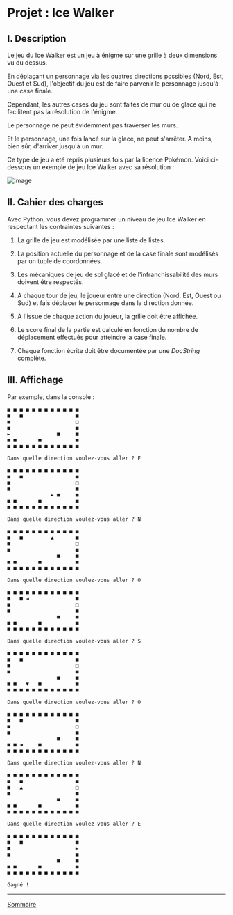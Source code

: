 # Projet : Ice Walker

## I. Description

Le jeu du Ice Walker est un jeu à énigme sur une grille à deux dimensions vu du dessus.

En déplaçant un personnage via les quatres directions possibles (Nord, Est, Ouest et Sud), l'objectif du jeu est de faire parvenir le personnage jusqu'à une case finale.

Cependant, les autres cases du jeu sont faites de mur ou de glace qui ne facilitent pas la résolution de l'énigme. 

Le personnage ne peut évidemment pas traverser les murs.

Et le personnage, une fois lancé sur la glace, ne peut s'arrêter. A moins, bien sûr, d'arriver jusqu'à un mur.

Ce type de jeu a été repris plusieurs fois par la licence Pokémon. Voici ci-dessous un exemple de jeu Ice Walker avec sa résolution :

![image](./img/pokemon_ice_walker.png)

## II. Cahier des charges

Avec Python, vous devez programmer un niveau de jeu Ice Walker en respectant les contraintes suivantes :

1. La grille de jeu est modélisée par une liste de listes.

2. La position actuelle du personnage et de la case finale sont modélisés par un tuple de coordonnées.

3. Les mécaniques de jeu de sol glacé et de l'infranchissabilité des murs doivent être respectés.

4. A chaque tour de jeu, le joueur entre une direction (Nord, Est, Ouest ou Sud) et fais déplacer le personnage dans la direction donnée.

5. A l'issue de chaque action du joueur, la grille doit être affichée.

6. Le score final de la partie est calculé en fonction du nombre de déplacement effectués pour atteindre la case finale.

7. Chaque fonction écrite doit être documentée par une *DocString* complète.

## III. Affichage

Par exemple, dans la console :

```
■ ■ ■ ■ ■ ■ ■ ■ ■ ■ ■ ■
■   ■                 ■
■                     □
■                     ■
►               ■     ■
■ ■       ■           ■
■ ■ ■ ■ ■ ■ ■ ■ ■ ■ ■ ■

Dans quelle direction voulez-vous aller ? E

■ ■ ■ ■ ■ ■ ■ ■ ■ ■ ■ ■
■   ■                 ■
■                     □
■                     ■
              ► ■     ■
■ ■       ■           ■
■ ■ ■ ■ ■ ■ ■ ■ ■ ■ ■ ■

Dans quelle direction voulez-vous aller ? N

■ ■ ■ ■ ■ ■ ■ ■ ■ ■ ■ ■
■   ■         ▲       ■
■                     □
■                     ■
                ■     ■
■ ■       ■           ■
■ ■ ■ ■ ■ ■ ■ ■ ■ ■ ■ ■

Dans quelle direction voulez-vous aller ? O

■ ■ ■ ■ ■ ■ ■ ■ ■ ■ ■ ■
■   ■ ◄               ■
■                     □
■                     ■
                ■     ■
■ ■       ■           ■
■ ■ ■ ■ ■ ■ ■ ■ ■ ■ ■ ■

Dans quelle direction voulez-vous aller ? S

■ ■ ■ ■ ■ ■ ■ ■ ■ ■ ■ ■
■   ■                 ■
■                     □
■                     ■
                ■     ■
■ ■   ▼   ■           ■
■ ■ ■ ■ ■ ■ ■ ■ ■ ■ ■ ■

Dans quelle direction voulez-vous aller ? O

■ ■ ■ ■ ■ ■ ■ ■ ■ ■ ■ ■
■   ■                 ■
■                     □
■                     ■
                ■     ■
■ ■ ◄     ■           ■
■ ■ ■ ■ ■ ■ ■ ■ ■ ■ ■ ■

Dans quelle direction voulez-vous aller ? N

■ ■ ■ ■ ■ ■ ■ ■ ■ ■ ■ ■
■   ■                 ■
■   ▲                 □
■                     ■
                ■     ■
■ ■       ■           ■
■ ■ ■ ■ ■ ■ ■ ■ ■ ■ ■ ■

Dans quelle direction voulez-vous aller ? E

■ ■ ■ ■ ■ ■ ■ ■ ■ ■ ■ ■
■   ■                 ■
■                     ►
■                     ■
                ■     ■
■ ■       ■           ■
■ ■ ■ ■ ■ ■ ■ ■ ■ ■ ■ ■

Gagné !
```
_______________

[Sommaire](./../README.md)




